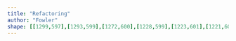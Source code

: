 ```yaml
---
title: "Refactoring"
author: "Fowler"
shape: [[1299,597],[1293,599],[1272,600],[1228,599],[1223,601],[1221,604],[1218,624],[1218,634],[1221,647],[1221,690],[1223,721],[1225,934],[1227,957],[1231,1124],[1235,1168],[1236,1224],[1239,1244],[1239,1269],[1241,1280],[1244,1394],[1246,1401],[1249,1455],[1249,1498],[1253,1568],[1253,1602],[1255,1617],[1256,1705],[1257,1725],[1259,1731],[1258,1761],[1260,1773],[1261,1808],[1264,1819],[1268,1825],[1274,1827],[1296,1828],[1351,1826],[1359,1824],[1368,1817],[1368,1751],[1370,1743],[1367,1716],[1368,1679],[1365,1616],[1366,1599],[1364,1589],[1365,1517],[1360,1341],[1359,1251],[1356,1207],[1354,1090],[1347,915],[1344,894],[1343,825],[1341,811],[1341,784],[1343,779],[1341,703],[1338,686],[1337,663],[1333,648],[1331,611],[1318,603],[1313,603],[1302,597]]
---
```

